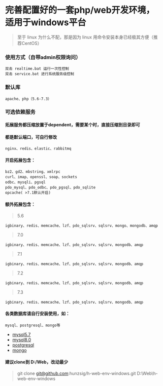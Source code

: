 # 完善配置好的一套php/web开发环境，适用于windows平台
> 至于 linux 为什么不配，那是因为 linux 用命令安装本身已经极其方便（推荐CentOS）

### 使用方式（自带admin权限询问）
```
双击 realtime.bat 运行一次性控制
双击 service.bat 进行系统服务级控制
```

### 默认库
```
apache、php（5.6-7.3）
```
### 可选依赖服务
#### 拓展服务都压缩放置于dependent，需要某个时，直接压缩到目录即可
#### 都是默认端口，可自行修改
```
nginx、redis、elastic、rabbitmq
```
#### 开启拓展包含：
```
bz2、gd2、mbstring、xmlrpc
curl、imap、openssl、soap、sockets
odbc、mysqli、pgsql
pdo_mysql、pdo_odbc、pdo_pgsql、pdo_sqlite
opcache( >7.1默认开启)
```
#### 额外拓展包含：
> 5.6
```
igbinary、redis、memcache、lzf、pdo_sqlsrv、sqlsrv、mongo、mongodb、amqp
```
> 7.0
```
igbinary、redis、memcache、lzf、pdo_sqlsrv、sqlsrv、mongodb、amqp
```
> 7.1
```
igbinary、redis、memcache、lzf、pdo_sqlsrv、sqlsrv、mongodb、amqp
```
> 7.2
```
igbinary、redis、memcache、lzf、pdo_sqlsrv、sqlsrv、mongodb、amqp
```
> 7.3
```
igbinary、redis、memcache、lzf、pdo_sqlsrv、sqlsrv、mongodb、amqp
```
#### 各类数据库请自行安装使用，如：
```
mysql、postgresql、mongo等
```
 * [mysql5.7](https://dev.mysql.com/downloads/windows/installer/5.7.html)
 * [mysql8.0](https://dev.mysql.com/downloads/windows/installer/8.0.html)
 * [postgresql](https://www.enterprisedb.com/downloads/postgres-postgresql-downloads)
 * [mongo](https://www.mongodb.com/download-center/community)

#### 建议clone到 **D:/Web**，改动最少
> git clone git@github.com:hunzsig/h-web-env-windows.git D:\Web\h-web-env-windows
